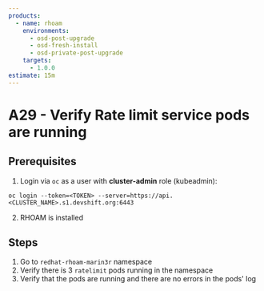 ```yaml
---
products:
  - name: rhoam
    environments:
      - osd-post-upgrade
      - osd-fresh-install
      - osd-private-post-upgrade
    targets:
      - 1.0.0
estimate: 15m
---
```


# A29 - Verify Rate limit service pods are running

## Prerequisites

1. Login via `oc` as a user with **cluster-admin** role (kubeadmin):

```
oc login --token=<TOKEN> --server=https://api.<CLUSTER_NAME>.s1.devshift.org:6443
```

2. RHOAM is installed

## Steps

1. Go to `redhat-rhoam-marin3r` namespace
2. Verify there is 3 `ratelimit` pods running in the namespace
3. Verify that the pods are running and there are no errors in the pods' log
